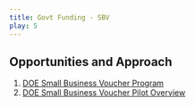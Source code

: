 ```yaml
---
title: Govt Funding - SBV
play: 5
---
```


## Opportunities and Approach

  01. [DOE Small Business Voucher Program](https://www.sbv.org/)
  02. [DOE Small Business Voucher Pilot Overview](02-doe-small-business-voucher-pilot-overview.pdf)

